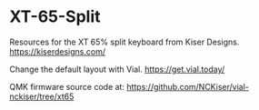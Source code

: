 # XT-65-Split
Resources for the XT 65% split keyboard from Kiser Designs. https://kiserdesigns.com/

Change the default layout with Vial. https://get.vial.today/

QMK firmware source code at: https://github.com/NCKiser/vial-nckiser/tree/xt65
